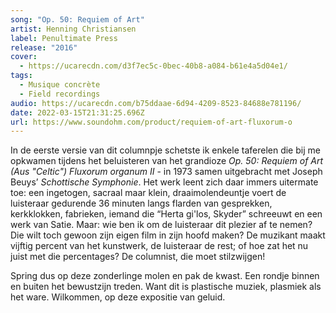 ```yaml
---
song: "Op. 50: Requiem of Art"
artist: Henning Christiansen
label: Penultimate Press
release: "2016"
cover:
  - https://ucarecdn.com/d3f7ec5c-0bec-40b8-a084-b61e4a5d04e1/
tags:
  - Musique concrète
  - Field recordings
audio: https://ucarecdn.com/b75ddaae-6d94-4209-8523-84688e781196/
date: 2022-03-15T21:31:25.696Z
url: https://www.soundohm.com/product/requiem-of-art-fluxorum-o
---
```

In de eerste versie van dit columnpje schetste ik enkele taferelen die bij me opkwamen tijdens het beluisteren van het grandioze *Op. 50: Requiem of Art (Aus "Celtic") Fluxorum organum II* - in 1973 samen uitgebracht met Joseph Beuys’ *Schottische Symphonie*. Het werk leent zich daar immers uitermate toe: een ingetogen, sacraal maar klein, draaimolendeuntje voert de luisteraar gedurende 36 minuten langs flarden van gesprekken, kerkklokken, fabrieken, iemand die “Herta gi'los, Skyder” schreeuwt en een werk van Satie. Maar: wie ben ik om de luisteraar dit plezier af te nemen? Die wilt toch gewoon zijn eigen film in zijn hoofd maken? De muzikant maakt vijftig percent van het kunstwerk, de luisteraar de rest; of hoe zat het nu juist met die percentages? De columnist, die moet stilzwijgen!

Spring dus op deze zonderlinge molen en pak de kwast. Een rondje binnen en buiten het bewustzijn treden. Want dit is plastische muziek, plasmiek als het ware. Wilkommen, op deze expositie van geluid.